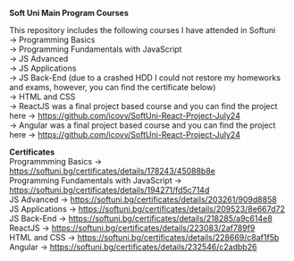 **Soft Uni Main Program Courses**

This repository includes the following courses I have attended in Softuni <br>
-> Programming Basics <br>
-> Programming Fundamentals with JavaScript <br>
-> JS Advanced <br>
-> JS Applications <br>
-> JS Back-End (due to a crashed HDD I could not restore my homeworks and exams, however, you can find the certificate below) <br>
-> HTML and CSS <br>
-> ReactJS was a final project based course and you can find the project here -> https://github.com/icovv/SoftUni-React-Project-July24 <br>
-> Angular was a final project based course and you can find the project here -> https://github.com/icovv/SoftUni-React-Project-July24 <br>

**Certificates** <br>
Programmming Basics -> https://softuni.bg/certificates/details/178243/45088b8e <br>
Programming Fundamentals with JavaScript -> https://softuni.bg/certificates/details/194271/fd5c714d <br>
JS Advanced -> https://softuni.bg/certificates/details/203261/909d8858 <br>
JS Applications -> https://softuni.bg/certificates/details/209523/8e667d72 <br>
JS Back-End -> https://softuni.bg/certificates/details/218285/a9c614e8 <br>
ReactJS -> https://softuni.bg/certificates/details/223083/2af789f9 <br>
HTML and CSS -> https://softuni.bg/certificates/details/228669/c8af1f5b <br>
Angular -> https://softuni.bg/certificates/details/232546/c2adbb26 <br>

